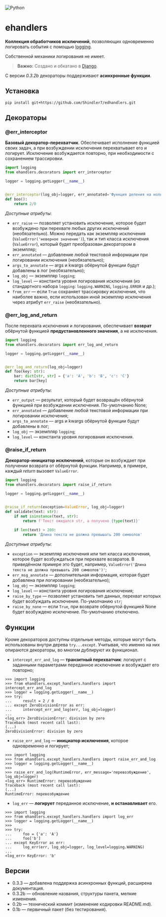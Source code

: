 ![Python](https://img.shields.io/badge/python-3670A0?style=for-the-badge&logo=python&logoColor=ffdd54)

# ehandlers
**Коллекция обработчиков исключений**, позволяющих одновременно логировать 
события с помощью [logging](https://docs.python.org/3/library/logging.html).

Собственной механики логирования не имеет.

> **Важно:** Создано и обкатано в [Django](https://www.djangoproject.com/).

С версии *0.3.2b* декораторы поддерживают **асинхронные функции**. 

## Установка

```shell
pip install git+https://github.com/Shindler7/edhandlers.git 
```

## Декораторы

### @err_interceptor

**Базовый декоратор-перехватчик**. Обеспечивает исполнение функцией своих 
задач, а при возбуждении исключения перехватывает его и логирует. Исключение
возбуждается повторно, при необходимости с сохранением трассировки.

```python
import logging
from ehandlers.decorators import err_interceptor

logger = logging.getLogger(__name__)


@err_interceptor(log_obj=logger, err_annotated='Функция деления на ноль')
def boo():
    return 2/0
```

*Доступные атрибуты*:
* `err_raise` — позволяет установить исключение, которое будет возбуждено при
перехвате любых других исключений (необязательно). Можно передать как экземпляр
исключения (`ValueError('неверное значение')`), так и тип класса исключения
(`ValueError`), который будет преобразован декоратором в экземпляр;
* `err_annotated` — добавление любой текстовой информации при логировании 
исключения (необязательно);
* `args_to_annotate` — args и kwargs обёрнутой функции будут добавлены в лог 
(необязательно);
* `log_obj` — экземпляр `logging`;
* `log_level` — константа уровня логирования исключения (из стандартного набора
`logging`: `logging.WARNING`, `logging.ERROR` и др.);
* `from_err` — если `True` сохраняет трассировку исключения, что наиболее 
важно, если использован иной экземпляр исключения через атрибут `err_raise` 
(необязательно).

### @err_log_and_return

После перехвата исключения и логирования, обеспечивает **возврат** обёрнутой 
функцией **предустановленного значения**, а не исключения.

```python
import logging
from ehandlers.decorators import err_log_and_return

logger = logging.getLogger(__name__)


@err_log_and_return(log_obj=logger)
def foo(key: str):
    bar: dict[str, str] = {'a': 'A', 'b': 'B', 'c': 'C'}
    return bar[key]
```

*Доступные атрибуты*:
* `err_output` — результат, который будет возвращён обёрнутой функцией при
возбуждении исключения. По-умолчанию None;
* `err_annotated` — добавление любой текстовой информации при логировании 
исключения;
* `args_to_annotate` — args и kwargs обёрнутой функции будут добавлены в лог;
* `log_obj` — экземпляр `logging`;
* `log_level` — константа уровня логирования исключения.

### @raise_if_return

**Декоратор-инициатор исключений**, которые он возбуждает при получении 
возврата от обёрнутой функции. Например, в примере, каждый *return* 
вызовет `ValueError`. 

```python
import logging
from ehandlers.decorators import raise_if_return

logger = logging.getLogger(__name__)


@raise_if_return(exception=ValueError, log_obj=logger)
def validate(text: str):
    if not isinstance(text, str):
        return f'Текст ожидался str, а получено {type(text)}'
    
    if len(text) > 200:
        return 'Длина текста не должна превышать 200 символов'
```

*Доступные атрибуты*:
* ``exception`` — экземпляр исключения или тип класса исключения, которое будет
возбуждаться при перехвате возвратов. В приведённом примере это будет, например,
`ValueError('Длина текста не должна превышать 200 символов')'`;
* `err_msg_annotate` — дополнительная информация, которая будет добавлена при
логировании (необязательно);
* `log_obj` — экземпляр `logging`;
* `log_level` — константа уровня логирования исключения;
* `raise_by_type` — позволяет установить тип данных, перехват которых будет
возбуждать исключение. По-умолчанию `str`;
* `raise_by_none` — если `True`, при возврате обёрнутой функцией None будет
возбуждено исключение. По-умолчанию отключено.

## Функции

Кроме декораторов доступны отдельные методы, которые могут быть использованы
внутри дерева `try...except`. Учитывая, что именно на них опираются декораторы,
во многом дублируют их функционал.

* `intercept_err_and_log` — **транзитный перехватчик**: логирует с заданными 
параметрами переданное исключение и возбуждает его повторно;

```pycon
>>> import logging
>>> from ehandlers.except_handlers.handlers import intercept_err_and_log
>>> logger = logging.getLogger(__name__)
>>> try:
...     result = 2 / 0
... except ZeroDivisionError as err:
...     intercept_err_and_log(err, log_obj=logger)
...
<log_err> ZeroDivisionError: division by zero
Traceback (most recent call last):
(...)
ZeroDivisionError: division by zero
```
 
* `raise_err_and_log` — **инициатор исключения**, которое одновременно и 
логирует;

```pycon
>>> import logging
>>> from ehandlers.except_handlers.handlers import raise_err_and_log
>>> logger = logging.getLogger(__name__)
>>> 
>>> raise_err_and_log(RuntimeError, err_message='перевозбуждение', log_obj=logger)
<log_err> RuntimeError: перевозбуждение
Traceback (most recent call last):
(...)
RuntimeError: перевозбуждение
```

* `log_err` — **логирует** переданное исключение, **и останавливает** его.

```pycon
>>> import logging
>>> from ehandlers.except_handlers.handlers import log_err
>>> logger = logging.getLogger(__name__)
>>>
>>> try:
...     foo = {'a': 'A'}
...     foo['b']
... except KeyError as err:
...     log_err(err, log_obj=logger, log_level=logging.WARNING)
...
<log_err> KeyError: 'b'
```

## Версии

- 0.3.3 — добавлена поддержка асинхронных функций, расширена документация.
- 0.3.2b — обновление названия, структуры пакета, мелкие изменения. 
- 0.2b — технический коммит (изменение кодировки README.md).
- 0.1b — первичный пакет (без тестирования).
